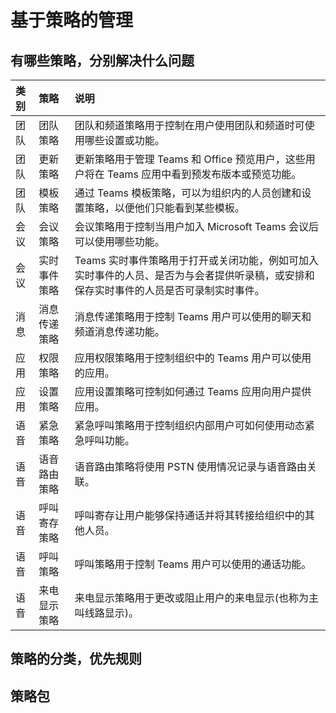 # 基于策略的管理



## 有哪些策略，分别解决什么问题

| 类别 | 策略 | 说明 |
| :--- | :--- | :--- |
| 团队 | 团队策略 | 团队和频道策略用于控制在用户使用团队和频道时可使用哪些设置或功能。 |
| 团队 | 更新策略 | 更新策略用于管理 Teams 和 Office 预览用户，这些用户将在 Teams 应用中看到预发布版本或预览功能。 |
| 团队 | 模板策略 | 通过 Teams 模板策略，可以为组织内的人员创建和设置策略，以便他们只能看到某些模板。 |
| 会议 | 会议策略 | 会议策略用于控制当用户加入 Microsoft Teams 会议后可以使用哪些功能。 |
| 会议 | 实时事件策略 | Teams 实时事件策略用于打开或关闭功能，例如可加入实时事件的人员、是否为与会者提供听录稿，或安排和保存实时事件的人员是否可录制实时事件。 |
| 消息 | 消息传递策略 | 消息传递策略用于控制 Teams 用户可以使用的聊天和频道消息传递功能。 |
| 应用 | 权限策略 | 应用权限策略用于控制组织中的 Teams 用户可以使用的应用。 |
| 应用 | 设置策略 | 应用设置策略可控制如何通过 Teams 应用向用户提供应用。 |
| 语音 | 紧急策略 | 紧急呼叫策略用于控制组织内部用户可如何使用动态紧急呼叫功能。 |
| 语音 | 语音路由策略 | 语音路由策略将使用 PSTN 使用情况记录与语音路由关联。 |
| 语音 | 呼叫寄存策略 | 呼叫寄存让用户能够保持通话并将其转接给组织中的其他人员。 |
| 语音 | 呼叫策略 | 呼叫策略用于控制 Teams 用户可以使用的通话功能。 |
| 语音 | 来电显示策略 | 来电显示策略用于更改或阻止用户的来电显示\(也称为主叫线路显示\)。 |

## 策略的分类，优先规则



## 策略包





